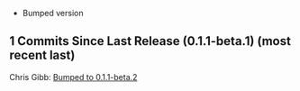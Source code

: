 * Bumped version  
## 1 Commits Since Last Release (0.1.1-beta.1) (most recent last)  
Chris Gibb: [Bumped to 0.1.1-beta.2](https://github.com/chgibb/PHAT/commit/22ca239e2a0a622665c94ef7ed98025fe1c41dcf)  
